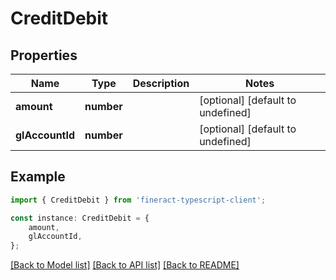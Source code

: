 # CreditDebit


## Properties

Name | Type | Description | Notes
------------ | ------------- | ------------- | -------------
**amount** | **number** |  | [optional] [default to undefined]
**glAccountId** | **number** |  | [optional] [default to undefined]

## Example

```typescript
import { CreditDebit } from 'fineract-typescript-client';

const instance: CreditDebit = {
    amount,
    glAccountId,
};
```

[[Back to Model list]](../README.md#documentation-for-models) [[Back to API list]](../README.md#documentation-for-api-endpoints) [[Back to README]](../README.md)
